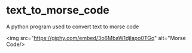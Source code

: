 # text_to_morse_code
A python program used to convert text to morse code

<img src="https://giphy.com/embed/3o6MbaW1djIapo0TGo" alt="Morse Code/>
